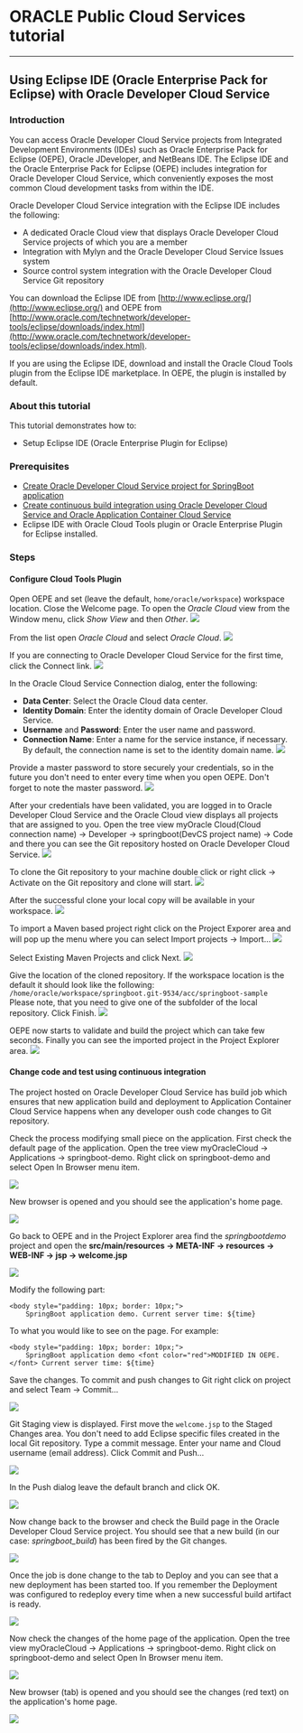 # ORACLE Public Cloud Services tutorial #
-----
## Using Eclipse IDE (Oracle Enterprise Pack for Eclipse) with Oracle Developer Cloud Service ##

### Introduction ###
You can access Oracle Developer Cloud Service projects from Integrated Development Environments (IDEs) such as Oracle Enterprise Pack for Eclipse (OEPE), Oracle JDeveloper, and NetBeans IDE. The Eclipse IDE and the Oracle Enterprise Pack for Eclipse (OEPE) includes integration for Oracle Developer Cloud Service, which conveniently exposes the most common Cloud development tasks from within the IDE.

Oracle Developer Cloud Service integration with the Eclipse IDE includes the following:

+ A dedicated Oracle Cloud view that displays Oracle Developer Cloud Service projects of which you are a member
+ Integration with Mylyn and the Oracle Developer Cloud Service Issues system
+ Source control system integration with the Oracle Developer Cloud Service Git repository

You can download the Eclipse IDE from [http://www.eclipse.org/](http://www.eclipse.org/) and OEPE from [http://www.oracle.com/technetwork/developer-tools/eclipse/downloads/index.html](http://www.oracle.com/technetwork/developer-tools/eclipse/downloads/index.html).

If you are using the Eclipse IDE, download and install the Oracle Cloud Tools plugin from the Eclipse IDE marketplace. In OEPE, the plugin is installed by default.

### About this tutorial ###
This tutorial demonstrates how to:
	
+ Setup Eclipse IDE (Oracle Enterprise Plugin for Eclipse)

### Prerequisites ###

+ [Create Oracle Developer Cloud Service project for SpringBoot application](https://github.com/oracle-weblogic/weblogic-innovation-seminars/blob/caf-12.2.1/cloud.demos/jcs.basics/create.devcs.project.springboot.md)
+ [Create continuous build integration using Oracle Developer Cloud Service and Oracle Application Container Cloud Service](https://github.com/oracle-weblogic/weblogic-innovation-seminars/blob/caf-12.2.1/cloud.demos/jcs.basics/devcs.accs.ci.md)
+ Eclipse IDE with Oracle Cloud Tools plugin or Oracle Enterprise Plugin for Eclipse installed.

### Steps ###

#### Configure Cloud Tools Plugin ####

Open OEPE and set (leave the default, `home/oracle/workspace`) workspace location. Close the Welcome page. To open the *Oracle Cloud* view from the Window menu, click *Show View* and then *Other*.
![](images/dcs/oepe.01.png)

From the list open *Oracle Cloud* and select *Oracle Cloud*.
![](images/dcs/oepe.02.png)

If you are connecting to Oracle Developer Cloud Service for the first time, click the Connect link.
![](images/dcs/oepe.03.png)

In the Oracle Cloud Service Connection dialog, enter the following:

+ **Data Center**: Select the Oracle Cloud data center.
+ **Identity Domain**: Enter the identity domain of Oracle Developer Cloud Service.
+ **Username** and **Password**: Enter the user name and password.
+ **Connection Name**: Enter a name for the service instance, if necessary. By default, the connection name is set to the identity domain name.
![](images/dcs/oepe.04.png)

Provide a master password to store securely your credentials, so in the future you don't need to enter every time when you open OEPE. Don't forget to note the master password.
![](images/dcs/oepe.05.png)

After your credentials have been validated, you are logged in to Oracle Developer Cloud Service and the Oracle Cloud view displays all projects that are assigned to you. Open the tree view myOracle Cloud(Cloud connection name) -> Developer -> springboot(DevCS project name) -> Code and there you can see the Git repository hosted on Oracle Developer Cloud Service.
![](images/dcs/oepe.06.png)

To clone the Git repository to your machine double click or right click -> Activate on the Git repository and clone will start.
![](images/dcs/oepe.07.png)

After the successful clone your local copy will be available in your workspace.
![](images/dcs/oepe.08.png)

To import a Maven based project right click on the Project Exporer area and will pop up the menu where you can select Import projects -> Import...
![](images/dcs/oepe.09.png)

Select Existing Maven Projects and click Next.
![](images/dcs/oepe.10.png)

Give the location of the cloned repository. If the workspace location is the default it should look like the following: `/home/oracle/workspace/springboot.git-9534/acc/springboot-sample`
Please note, that you need to give one of the subfolder of the local repository.
Click Finish.
![](images/dcs/oepe.11.png)

OEPE now starts to validate and build the project which can take few seconds. Finally you can see the imported project in the Project Explorer area.
![](images/dcs/oepe.12.png)

#### Change code and test using continuous integration ####

The project hosted on Oracle Developer Cloud Service has build job which ensures that new application build and deployment to Application Container Cloud Service happens when any developer oush code changes to Git repository.

Check the process modifying small piece on the application. First check the default page of the application. Open the tree view myOracleCloud -> Applications -> springboot-demo. Right click on springboot-demo and select Open In Browser menu item.

![](images/dcs/oepe.13.png)

New browser is opened and you should see the application's home page.

![](images/dcs/oepe.14.png)

Go back to OEPE and in the Project Explorer area find the *springbootdemo* project and open the **src/main/resources -> META-INF -> resources -> WEB-INF -> jsp -> welcome.jsp**

![](images/dcs/oepe.15.png)

Modify the following part:

	<body style="padding: 10px; border: 10px;">
		SpringBoot application demo. Current server time: ${time}

To what you would like to see on the page. For example:

	<body style="padding: 10px; border: 10px;">
		SpringBoot application demo <font color="red">MODIFIED IN OEPE.</font> Current server time: ${time}

Save the changes. To commit and push changes to Git right click on project and select Team -> Commit...

![](images/dcs/change.16.png) 

Git Staging view is displayed. First move the `welcome.jsp` to the Staged Changes area. You don't need to add Eclipse specific files created in the local Git repository. Type a commit message. Enter your name and Cloud username (email address). Click Commit and Push...

![](images/dcs/oepe.16.png)

In the Push dialog leave the default branch and click OK.

![](images/dcs/oepe.17.png)

Now change back to the browser and check the Build page in the Oracle Developer Cloud Service project. You should see that a new build (in our case: *springboot_build*) has been fired by the Git changes.

![](images/dcs/change.20.png)

Once the job is done change to the tab to Deploy and you can see that a new deployment has been started too. If you remember the Deployment was configured to redeploy every time when a new successful build artifact is ready.

![](images/dcs/change.21.png)

Now check the changes of the home page of the application. Open the tree view myOracleCloud -> Applications -> springboot-demo. Right click on springboot-demo and select Open In Browser menu item.

![](images/dcs/oepe.13.png)

New browser (tab) is opened and you should see the changes (red text) on the application's home page.

![](images/dcs/oepe.18.png)
